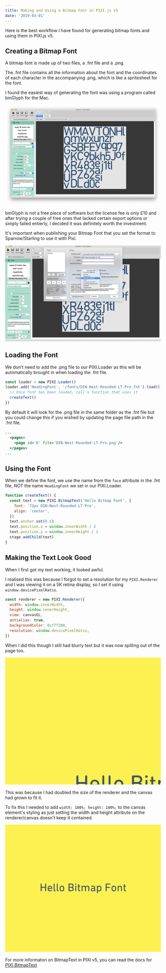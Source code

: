 ```yaml
---
title: Making and Using a Bitmap Font in PIXI.js v5
date: '2019-03-01'
---
```


Here is the best workflow I have found for generating bitmap fonts and using them in PIXI.js v5.

## Creating a Bitmap Font

A bitmap font is made up of two files, a .fnt file and a .png.

The .fnt file contains all the information about the font and the coordinates of each character in the accompanying .png, which is like a spritesheet for the font.

I found the easiest way of generating the font was using a program called bmGlyph for the Mac.

![bmGlyph](./bmGlyph.png)

bmGlyph is not a free piece of software but the license fee is only £10 and after trying a couple of free ones that lacked certain export options or simply failed entierly, I decided it was definitely worth the investment.

It's important when publishing your Bitmap Font that you set the format to Sparrow/Starling to use it with Pixi.

![bmGlyph publish format](./bmGlyph-publish.png)

## Loading the Font

We don't need to add the .png file to our PIXI.Loader as this will be automatically brought in when loading the .fnt file.

```javascript
const loader = new PIXI.Loader()
loader.add('HeadingFont', '/fonts/DIN-Next-Rounded-LT-Pro.fnt').load(() => {
  // Once font has been loaded, call a function that uses it
  createText()
})
```

By default it will look for the .png file in the same folder as the .fnt file but you could change this if you wished by updating the page file path in the .fnt file.

```xml
...
  <pages>
    <page id='0' file='DIN-Next-Rounded-LT-Pro.png'/>
  </pages>
...
```

## Using the Font

When we define the font, we use the name from the `face` attribute in the .fnt file, _NOT_ the name `HeadingFont` we set in our PIXI.Loader.

```javascript
function createText() {
  const text = new PIXI.BitmapText('Hello Bitmap Font', {
    font: '72px DIN-Next-Rounded-LT-Pro',
    align: 'center',
  })
  text.anchor.set(0.5)
  text.position.x = window.innerWidth / 2
  text.position.y = window.innerHeight / 2
  stage.addChild(text)
}
```

## Making the Text Look Good

When I first got my text working, it looked awful.

I realised this was because I forgot to set a resolution for my `PIXI.Renderer` and I was viewing it on a 5K retina display, so I set it using `window.devicePixelRatio`.

```javascript
const renderer = new PIXI.Renderer({
  width: window.innerWidth,
  height: window.innerHeight,
  view: canvasEL,
  antialias: true,
  backgroundColor: 0xfff200,
  resolution: window.devicePixelRatio,
})
```

When I did this though I still had blurry text but it was now spilling out of the page too.

![PIXI Canvas Overflowing](./Hello-bitmapfont-overflowing.png)

This was because I had doubled the size of the renderer and the canvas had grown to fit it.

To fix this I needed to add `width: 100%; height: 100%;` to the canvas element's styling as just setting the width and height attribute on the renderer/canvas doesn't keep it contained.

![PIXI Canvas Contained](./Hello-bitmapfont-contained.png)

For more informaton on BitmapText in PIXI v5, you can read the docs for [PIXI.BitmapText]('http://pixijs.download/dev/docs/PIXI.BitmapText.html')
